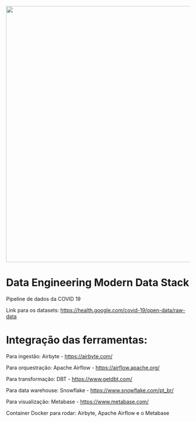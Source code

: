 
<div align="center">
<img src="https://github.com/DbaElvis/moderm-data-stack/blob/main/modern-data-stack.jpg" width="700px" />
</div>

# Data Engineering Modern Data Stack 
Pipeline de dados da COVID 19 

Link para os datasets: https://health.google.com/covid-19/open-data/raw-data

# Integração das ferramentas:

Para ingestão: Airbyte - https://airbyte.com/

Para orquestração: Apache Airflow - https://airflow.apache.org/

Para transformação: DBT - https://www.getdbt.com/

Para data warehouse: Snowflake - https://www.snowflake.com/pt_br/

Para visualização: Metabase - https://www.metabase.com/

Container Docker para rodar: Airbyte, Apache Airflow e o Metabase